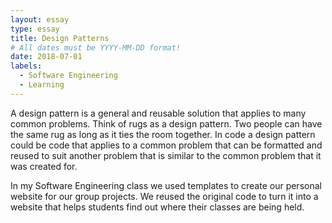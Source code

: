 ```yaml
---
layout: essay
type: essay
title: Design Patterns
# All dates must be YYYY-MM-DD format!
date: 2018-07-01
labels:
  - Software Engineering
  - Learning
---
```


  A design pattern is a general and reusable solution that applies to many common problems. Think of rugs as a design pattern. Two people can have the same rug as long as it ties the room together. In code a design pattern could be code that applies to a common problem that can be formatted and reused to suit another problem that is similar to the common problem that it was created for.

  In my Software Engineering class we used templates to create our personal website for our group projects. We reused the original code to turn it into a website that helps students find out where their classes are being held.  

